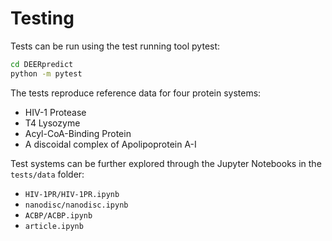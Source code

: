 # Testing

Tests can be run using the test running tool pytest:

~~~ bash
cd DEERpredict
python -m pytest
~~~

The tests reproduce reference data for four protein systems:
- HIV-1 Protease
- T4 Lysozyme
- Acyl-CoA-Binding Protein
- A discoidal complex of Apolipoprotein A-I

Test systems can be further explored through the Jupyter Notebooks in the `tests/data` folder:
- `HIV-1PR/HIV-1PR.ipynb`
- `nanodisc/nanodisc.ipynb`
- `ACBP/ACBP.ipynb`
- `article.ipynb`
